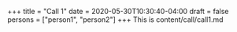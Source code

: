+++
title = "Call 1"
date = 2020-05-30T10:30:40-04:00
draft = false
persons = ["person1", "person2"]
+++
This is content/call/call1.md
